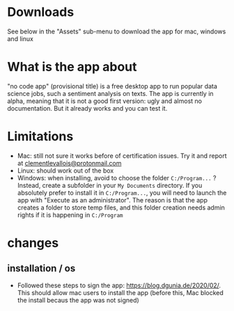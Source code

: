 # Downloads
See below in the "Assets" sub-menu to download the app for mac, windows and linux

# What is the app about
"no code app" (provisional title) is a free desktop app to run popular data science jobs, such a sentiment analysis on texts. The app is currently in alpha, meaning that it is not a good first version: ugly and almost no documentation. But it already works and you can test it.

# Limitations
- Mac: still not sure it works before of certification issues. Try it and report at clementlevallois@protonmail.com
- Linux: should work out of the box
- Windows: when installing, avoid to choose the folder `C:/Program...` ? Instead, create a subfolder in your `My Documents` directory. If you absolutely prefer to install it in `C:/Program...`, you will need to launch the app with "Execute as an administrator". The reason is that the app creates a folder to store temp files, and this folder creation needs admin rights if it is happening in `C:/Program`

# changes

## installation / os
- Followed these steps to sign the app: https://blog.dgunia.de/2020/02/. This should allow mac users to install the app (before this, Mac blocked the install becaus the app was not signed)
